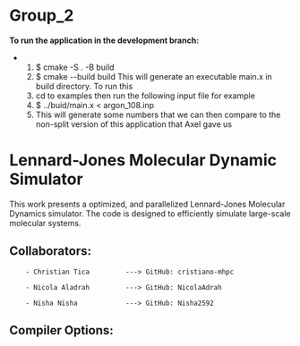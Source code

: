 
# Group_2

**To run the application in the development branch:**
* 1. $ cmake -S . -B build
  2. $ cmake --build build 
  This will generate an executable main.x in build directory. To run this
  3. cd to examples then run the following input file for example 
  4. $ ../buid/main.x < argon_108.inp 
  5. This will generate some numbers that we can then compare to the non-split version
     of this application that Axel gave us
      
# Lennard-Jones Molecular Dynamic Simulator
This work presents a optimized, and parallelized Lennard-Jones Molecular Dynamics simulator. The code is designed to efficiently simulate large-scale molecular systems.
## Collaborators:

        - Christian Tica         ---> GitHub: cristiano-mhpc

        - Nicola Aladrah         ---> GitHub: NicolaAdrah

        - Nisha Nisha            ---> GitHub: Nisha2592

## Compiler Options:

